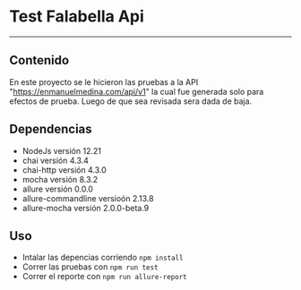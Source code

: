 # Test Falabella Api

---

## Contenido

En este proyecto se le hicieron las pruebas a la API "https://enmanuelmedina.com/api/v1" la cual fue generada solo para efectos de prueba. Luego de que sea revisada sera dada de baja.

## Dependencias

- NodeJs versión 12.21
- chai versión 4.3.4
- chai-http versión 4.3.0
- mocha versión 8.3.2
- allure versión 0.0.0
- allure-commandline versioón 2.13.8
- allure-mocha versión 2.0.0-beta.9

## Uso

- Intalar las depencias corriendo `npm install`
- Correr las pruebas con `npm run test`
- Correr el reporte con `npm run allure-report`
